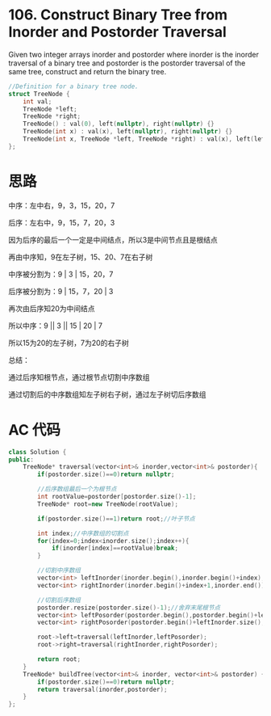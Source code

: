 # 106. Construct Binary Tree from Inorder and Postorder Traversal
Given two integer arrays inorder and postorder where inorder is the inorder traversal of a binary tree 
and postorder is the postorder traversal of the same tree, construct and return the binary tree.
```c++
//Definition for a binary tree node.
struct TreeNode {
    int val;
    TreeNode *left;
    TreeNode *right;
    TreeNode() : val(0), left(nullptr), right(nullptr) {}
    TreeNode(int x) : val(x), left(nullptr), right(nullptr) {}
    TreeNode(int x, TreeNode *left, TreeNode *right) : val(x), left(left), right(right) {}
};
 ```

# 思路
中序：左中右，9，3，15，20，7

后序：左右中，9，15，7，20，3

因为后序的最后一个一定是中间结点，所以3是中间节点且是根结点

再由中序知，9在左子树，15、20、7在右子树

中序被分割为：9  |  3  |  15，20，7

后序被分割为：9  |  15，7，20  |  3

再次由后序知20为中间结点

所以中序：9  ||  3  ||  15  |  20  |  7

所以15为20的左子树，7为20的右子树

总结：

通过后序知根节点，通过根节点切割中序数组

通过切割后的中序数组知左子树右子树，通过左子树切后序数组

# AC 代码
```c++
class Solution {
public:
    TreeNode* traversal(vector<int>& inorder,vector<int>& postorder){
        if(postorder.size()==0)return nullptr;

        //后序数组最后一个为根节点
        int rootValue=postorder[postorder.size()-1];
        TreeNode* root=new TreeNode(rootValue);

        if(postorder.size()==1)return root;//叶子节点

        int index;//中序数组的切割点
        for(index=0;index<inorder.size();index++){
            if(inorder[index]==rootValue)break;
        }

        //切割中序数组
        vector<int> leftInorder(inorder.begin(),inorder.begin()+index);
        vector<int> rightInorder(inorder.begin()+index+1,inorder.end());

        //切割后序数组
        postorder.resize(postorder.size()-1);//舍弃末尾根节点
        vector<int> leftPosorder(postorder.begin(),postorder.begin()+leftInorder.size());
        vector<int> rightPosorder(postorder.begin()+leftInorder.size(),postorder.end());

        root->left=traversal(leftInorder,leftPosorder);
        root->right=traversal(rightInorder,rightPosorder);

        return root;
    }
    TreeNode* buildTree(vector<int>& inorder, vector<int>& postorder) {
        if(postorder.size()==0)return nullptr;
        return traversal(inorder,postorder);
    }
};
```
